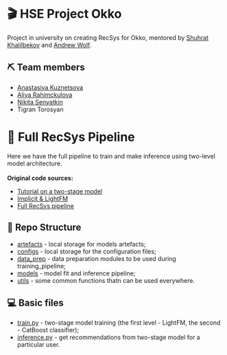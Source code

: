 # 🎬 HSE Project Okko
Project in university on creating RecSys for Okko, mentored by <a href="https://github.com/kshurik" target="_blank">Shuhrat Khalilbekov</a> and <a href="https://github.com/5x12" target="_blank">Andrew Wolf</a>.
## ⛏️ Team members
* <a href="https://github.com/missukrof" target="_blank">Anastasiya Kuznetsova</a>
* <a href="https://github.com/aliarahimckulova" target="_blank">Aliya Rahimckulova</a>
* <a href="https://github.com/PBspacey" target="_blank">Nikita Senyatkin</a>
* Tigran Torosyan
# 🔗 Full RecSys Pipeline
Here we have the full pipeline to train and make inference using two-level model architecture.
<br>
<br>**Original code sources:**
* <a href="https://github.com/sharthZ23/your-second-recsys/blob/master/lecture_5/tutorial_hybrid_model.ipynb" target="_blank">Tutorial on a two-stage model</a>
* <a href="https://www.kaggle.com/code/sharthz23/implicit-lightfm/notebook" target="_blank">Implicit & LightFM</a>
* <a href="https://github.com/kshurik/rekkobook/blob/main/notebook_drafts/full_recsys_pipeline.ipynb" target="_blank">Full RecSys pipeline</a>
## 📁 Repo Structure
- <a href="https://github.com/missukrof/project-okko-team-work/tree/main/artefacts" target="_blank">artefacts</a> - local storage for models artefacts;
- <a href="https://github.com/missukrof/project-okko-team-work/tree/main/configs" target="_blank">configs</a> - local storage for the configuration files;
- <a href="https://github.com/missukrof/project-okko-team-work/tree/main/data_prep" target="_blank">data_prep</a> - data preparation modules to be used during training_pipeline;
- <a href="https://github.com/missukrof/project-okko-team-work/tree/main/models" target="_blank">models</a> - model fit and inference pipeline;
- <a href="https://github.com/missukrof/project-okko-team-work/tree/main/utils" target="_blank">utils</a> - some common functions thatn can be used everywhere.
## ‍💻 Basic files
- <a href="https://github.com/missukrof/project-okko-team-work/blob/main/train.py" target="_blank">train.py</a> - two-stage model training (the first level - LightFM, the second - CatBoost classifier);
- <a href="https://github.com/missukrof/project-okko-team-work/blob/main/inference.py" target="_blank">inference.py</a> - get recommendations from two-stage model for a particular user.
